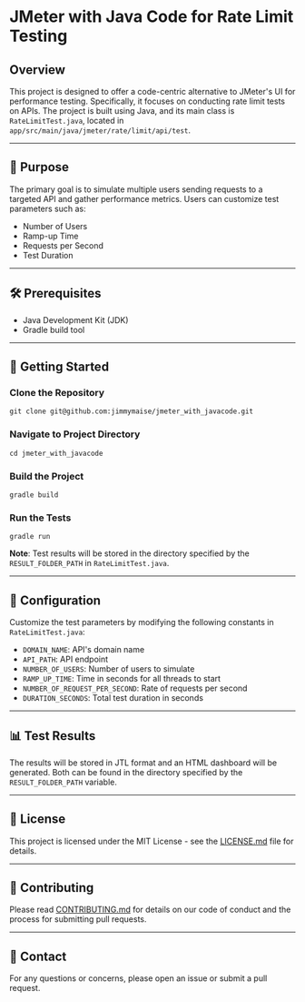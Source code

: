 # JMeter with Java Code for Rate Limit Testing

## Overview

This project is designed to offer a code-centric alternative to JMeter's UI for performance testing. Specifically, it focuses on conducting rate limit tests on APIs. The project is built using Java, and its main class is `RateLimitTest.java`, located in `app/src/main/java/jmeter/rate/limit/api/test`.

---

## 🎯 Purpose

The primary goal is to simulate multiple users sending requests to a targeted API and gather performance metrics. Users can customize test parameters such as:

- Number of Users
- Ramp-up Time
- Requests per Second
- Test Duration

---

## 🛠️ Prerequisites

- Java Development Kit (JDK)
- Gradle build tool

---

## 🚀 Getting Started

### Clone the Repository

`git clone git@github.com:jimmymaise/jmeter_with_javacode.git`

### Navigate to Project Directory

`cd jmeter_with_javacode`

### Build the Project

`gradle build`

### Run the Tests

`gradle run`

**Note**: Test results will be stored in the directory specified by the `RESULT_FOLDER_PATH` in `RateLimitTest.java`.

---

## 📝 Configuration

Customize the test parameters by modifying the following constants in `RateLimitTest.java`:

- `DOMAIN_NAME`: API's domain name
- `API_PATH`: API endpoint
- `NUMBER_OF_USERS`: Number of users to simulate
- `RAMP_UP_TIME`: Time in seconds for all threads to start
- `NUMBER_OF_REQUEST_PER_SECOND`: Rate of requests per second
- `DURATION_SECONDS`: Total test duration in seconds

---

## 📊 Test Results

The results will be stored in JTL format and an HTML dashboard will be generated. Both can be found in the directory specified by the `RESULT_FOLDER_PATH` variable.

---

## 📜 License

This project is licensed under the MIT License - see the [LICENSE.md](LICENSE.md) file for details.

---

## 🤝 Contributing

Please read [CONTRIBUTING.md](CONTRIBUTING.md) for details on our code of conduct and the process for submitting pull requests.

---

## 📧 Contact

For any questions or concerns, please open an issue or submit a pull request.
